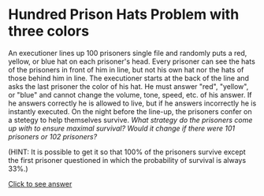 # Hundred Prison Hats Problem with three colors

An executioner lines up 100 prisoners single file and randomly puts a red, 
yellow, or blue hat on each prisoner's head. Every prisoner can see the hats of 
the prisoners in front of him in line, but not his own hat nor the hats of 
those behind him in line. The executioner starts at the back of the line and 
asks the last prisoner the color of his hat. He must answer "red", "yellow", or 
"blue" and cannot change the volume, tone, speed, etc. of his answer. If he 
answers correctly he is allowed to live, but if he answers incorrectly he is 
instantly executed. On the night before the line-up, the prisoners confer on a 
stetegy to help themselves survive. *What strategy do the prisoners come up 
with to ensure maximal survival? Would it change if there were 101 prisoners or 
102 prisoners?*

(HINT: It is possible to get it so that 100% of the prisoners survive except 
the first prisoner questioned in which the probability of survival is always 
33%.)

[Click to see answer](../answers/hundred_prison_hats_three_colors_answer.md)
